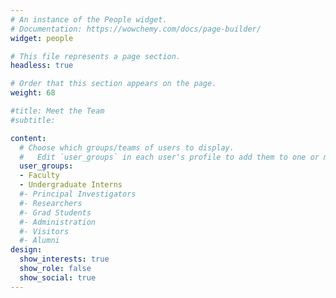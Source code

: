 ```yaml
---
# An instance of the People widget.
# Documentation: https://wowchemy.com/docs/page-builder/
widget: people

# This file represents a page section.
headless: true

# Order that this section appears on the page.
weight: 68

#title: Meet the Team
#subtitle:

content:
  # Choose which groups/teams of users to display.
  #   Edit `user_groups` in each user's profile to add them to one or more of these groups.
  user_groups:
  - Faculty
  - Undergraduate Interns
  #- Principal Investigators
  #- Researchers
  #- Grad Students
  #- Administration
  #- Visitors
  #- Alumni
design:
  show_interests: true
  show_role: false
  show_social: true
---
```

